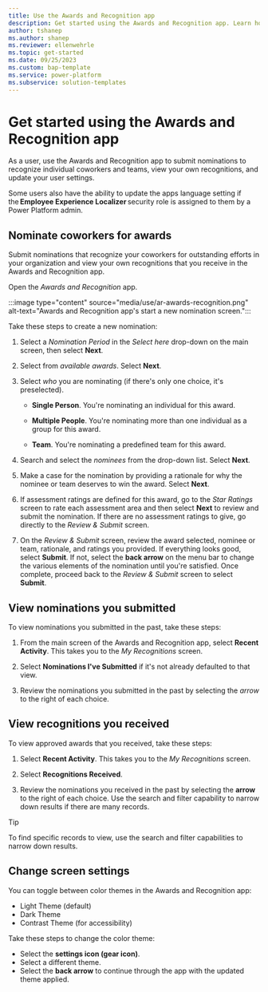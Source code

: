 ```yaml
---
title: Use the Awards and Recognition app
description: Get started using the Awards and Recognition app. Learn how you can nominate co-workers and teams for awards, view your own recognitions, and manage your user settings.
author: tshanep
ms.author: shanep
ms.reviewer: ellenwehrle
ms.topic: get-started
ms.date: 09/25/2023
ms.custom: bap-template
ms.service: power-platform
ms.subservice: solution-templates
---
```



# Get started using the Awards and Recognition app

As a user, use the Awards and Recognition app to submit nominations to recognize individual coworkers and teams, view your own recognitions, and update your user settings.

Some users also have the ability to update the apps language setting if the **Employee Experience Localizer** security role is assigned to them by a Power Platform admin.

## Nominate coworkers for awards

Submit nominations that recognize your coworkers for outstanding efforts in your organization and view your own recognitions that you receive in the Awards and Recognition app.

Open the *Awards and Recognition* app.

:::image type="content" source="media/use/ar-awards-recognition.png" alt-text="Awards and Recognition app's start a new nomination screen.":::

Take these steps to create a new nomination:

1. Select a *Nomination Period* in the *Select here* drop-down on the main screen, then select **Next**.

1. Select from *available awards*. Select **Next**.

1. Select *who* you are nominating (if there's only one choice, it's preselected).

    - **Single Person**. You're nominating an individual for this award.

    - **Multiple People**. You're nominating more than one individual as a group for this award.  

    - **Team**. You're nominating a predefined team for this award.

1. Search and select the *nominees* from the drop-down list. Select **Next**.

1. Make a case for the nomination by providing a rationale for why the nominee or team deserves to win the award. Select **Next**.

1. If assessment ratings are defined for this award, go to the *Star Ratings* screen to rate each assessment area and then select **Next** to review and submit the nomination. If there are no assessment ratings to give, go directly to the *Review & Submit* screen.

1. On the *Review & Submit* screen, review the award selected, nominee or team, rationale, and ratings you provided. If everything looks good, select **Submit**. If not, select the **back arrow** on the menu bar to change the various elements of the nomination until you're satisfied. Once complete, proceed back to the *Review & Submit* screen to select **Submit**.

## View nominations you submitted

To view nominations you submitted in the past, take these steps:

1. From the main screen of the Awards and Recognition app, select **Recent Activity**. This takes you to the *My Recognitions* screen.

1. Select **Nominations I've Submitted** if it's not already defaulted to that view.

1. Review the nominations you submitted in the past by selecting the *arrow* to the right of each choice.

## View recognitions you received

To view approved awards that you received, take these steps:

1. Select **Recent Activity**. This takes you to the *My Recognitions* screen.

1. Select **Recognitions Received**.

1. Review the nominations you received in the past by selecting the **arrow** to the right of each choice. Use the search and filter capability to narrow down results if there are many records.

> [!TIP]
>
> To find specific records to view, use the search and filter capabilities to narrow down results.

## Change screen settings

You can toggle between color themes in the Awards and Recognition app:

- Light Theme (default)
- Dark Theme
- Contrast Theme (for accessibility)

Take these steps to change the color theme:

- Select the **settings icon (gear icon)**.
- Select a different theme.
- Select the **back arrow** to continue through the app with the updated theme applied.
